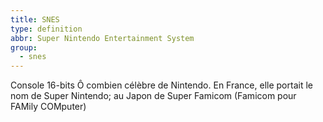 ```yaml
---
title: SNES
type: definition
abbr: Super Nintendo Entertainment System
group:
  - snes
---
```

Console 16-bits Ô combien célèbre de Nintendo. En France, elle portait le nom de Super Nintendo; au Japon de Super Famicom (Famicom pour FAMily COMputer)
